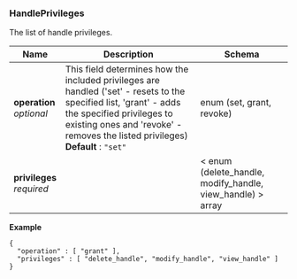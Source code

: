 
<a name="handleprivileges"></a>
### HandlePrivileges
The list of handle privileges.


|Name|Description|Schema|
|---|---|---|
|**operation**  <br>*optional*|This field determines how the included privileges are handled ('set' - resets to the specified list, 'grant' - adds the specified privileges to existing ones and 'revoke' - removes the listed privileges)  <br>**Default** : `"set"`|enum (set, grant, revoke)|
|**privileges**  <br>*required*||< enum (delete_handle, modify_handle, view_handle) > array|

**Example**
```
{
  "operation" : [ "grant" ],
  "privileges" : [ "delete_handle", "modify_handle", "view_handle" ]
}
```




